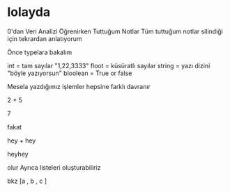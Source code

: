 # lolayda
0'dan Veri Analizi Öğrenirken Tuttuğum Notlar
Tüm tuttuğum notlar silindiği için tekrardan anlatıyorum

Önce typelara bakalım

int = tam sayılar "1,22,3333"
floot = küsüratlı sayılar
string = yazı dizini "böyle yazıyorsun" 
bloolean = True or false

Mesela yazdığımız işlemler hepsine farklı davranır

2 + 5 

7

 fakat 

 hey + hey 

 heyhey

 olur
 Ayrıca listeleri oluşturabiliriz 

 bkz [a , b , c ]
